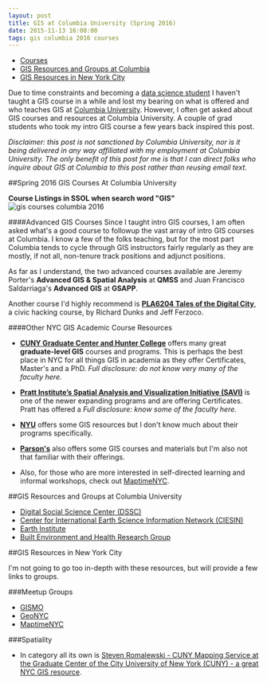 ```yaml
---
layout: post
title: GIS at Columbia University (Spring 2016)
date: 2015-11-13 16:00:00
tags: gis columbia 2016 courses
---
```



* [Courses](#courses)
* [GIS Resources and Groups at Columbia](#resources)
* [GIS Resources in New York City](#nycgis)

Due to time constraints and becoming a [data science student](http://datascience.columbia.edu/) I haven't taught a GIS course in a while and lost my bearing on what is offered and who teaches GIS at [Columbia University](http://www.columbia.edu/). However, I often get asked about GIS courses and resources at Columbia University. A couple of grad students who took my intro GIS course a few years back inspired this post. 

*Disclaimer: this post is not sanctioned by Columbia University, nor is it being delivered in any way affiliated with my employment at Columbia University. The only benefit of this post for me is that I can direct folks who inquire about GIS at Columbia to this post rather than reusing email text.*

<a name="courses"></a>

##Spring 2016 GIS Courses At Columbia University

**Course Listings in SSOL when search word "GIS"**
![gis courses columbia 2016](https://raw.githubusercontent.com/nygeog/nygeog.github.com/master/_posts/img/gis-columbia-courses-2016.png)



####Advanced GIS Courses
Since I taught intro GIS courses, I am often asked what's a good course to followup the vast array of intro GIS courses at Columbia. I know a few of the folks teaching, but for the most part Columbia tends to cycle through GIS instructors fairly regularly as they are mostly, if not all, non-tenure track positions and adjunct positions. 

As far as I understand, the two advanced courses available are Jeremy Porter's **Advanced GIS & Spatial Analysis** at **QMSS** and Juan Francisco Saldarriaga's **Advanced GIS** at **GSAPP**. 

Another course I'd highly recommend is **[PLA6204 Tales of the Digital City](http://www.columbia.edu/cu/arch/courses/spring2016/#/)**, a civic hacking course, by Richard Dunks and Jeff Ferzoco.

####Other NYC GIS Academic Course Resources
* **[CUNY Graduate Center and Hunter College](http://www.geo.hunter.cuny.edu/)** offers many great **graduate-level GIS** courses and programs. This is perhaps the best place in NYC for all things GIS in academia as they offer Certificates, Master's and a PhD. *Full disclosure: do not know very many of the faculty here.*

* **[Pratt Institute’s Spatial Analysis and Visualization Initiative (SAVI)](https://www.pratt.edu/pratt-research-and-centers/spatial-analysis-visualization-initiative/)** is one of the newer expanding programs and are offering Certificates. Pratt has offered a  *Full disclosure: know some of the faculty here.*

* **[NYU](http://guides.nyu.edu/c.php?g=276822&p=1846136)** offers some GIS resources but I don't know much about their programs specifically.

* **[Parson's](http://piim.newschool.edu/research/geospatial-visualization)** also offers some GIS courses and materials but I'm also not that familiar with their offerings.

* Also, for those who are more interested in self-directed learning and informal workshops, check out [MaptimeNYC](http://www.meetup.com/Maptime-NYC/). 

<a name="resources"></a>

##GIS Resources and Groups at Columbia University

* [Digital Social Science Center (DSSC)](http://library.columbia.edu/locations/dssc/data.html)
* [Center for International Earth Science Information Network (CIESIN)](http://www.ciesin.org/gisservicecenter/)
* [Earth Institute](http://www.earthinstitute.columbia.edu/)
* [Built Environment and Health Research Group](http://beh.columbia.edu/)

<a name="nycgis"></a>

##GIS Resources in New York City

I'm not going to go too in-depth with these resources, but will provide a few links to groups. 

###Meetup Groups
* [GISMO](http://www.gismonyc.org/)
* [GeoNYC](http://www.meetup.com/geonyc/)
* [MaptimeNYC](http://www.meetup.com/Maptime-NYC/)

###Spatiality

* In category all its own is [Steven Romalewski - CUNY Mapping Service at the Graduate Center of the City University of New York (CUNY) - a great NYC GIS resource](http://spatialityblog.com/).



